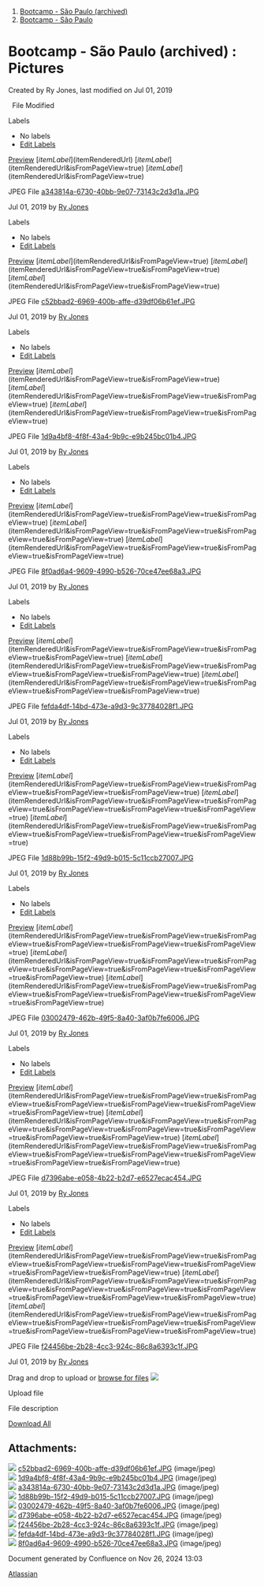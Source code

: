 1. [Bootcamp - São Paulo (archived)](index.html)
2. [Bootcamp - São Paulo](18874376.html)

# Bootcamp - São Paulo (archived) : Pictures

Created by Ry Jones, last modified on Jul 01, 2019

  File Modified

Labels

- No labels
- [Edit Labels](# "Edit Labels")

[Preview]() [$itemLabel]($itemRenderedUrl) [$itemLabel]($itemRenderedUrl&isFromPageView=true) [$itemLabel]($itemRenderedUrl&isFromPageView=true)

JPEG File [a343814a-6730-40bb-9e07-73143c2d3d1a.JPG](attachments/18875001/18875003.jpg "Download")

Jul 01, 2019 by [Ry Jones](/wiki/people/557058:078cecfc-fb17-4d9a-8759-b5b74efa6850)

Labels

- No labels
- [Edit Labels](# "Edit Labels")

[Preview]() [$itemLabel]($itemRenderedUrl&isFromPageView=true) [$itemLabel]($itemRenderedUrl&isFromPageView=true&isFromPageView=true) [$itemLabel]($itemRenderedUrl&isFromPageView=true&isFromPageView=true)

JPEG File [c52bbad2-6969-400b-affe-d39df06b61ef.JPG](attachments/18875001/18875004.jpg "Download")

Jul 01, 2019 by [Ry Jones](/wiki/people/557058:078cecfc-fb17-4d9a-8759-b5b74efa6850)

Labels

- No labels
- [Edit Labels](# "Edit Labels")

[Preview]() [$itemLabel]($itemRenderedUrl&isFromPageView=true&isFromPageView=true) [$itemLabel]($itemRenderedUrl&isFromPageView=true&isFromPageView=true&isFromPageView=true) [$itemLabel]($itemRenderedUrl&isFromPageView=true&isFromPageView=true&isFromPageView=true)

JPEG File [1d9a4bf8-4f8f-43a4-9b9c-e9b245bc01b4.JPG](attachments/18875001/18875005.jpg "Download")

Jul 01, 2019 by [Ry Jones](/wiki/people/557058:078cecfc-fb17-4d9a-8759-b5b74efa6850)

Labels

- No labels
- [Edit Labels](# "Edit Labels")

[Preview]() [$itemLabel]($itemRenderedUrl&isFromPageView=true&isFromPageView=true&isFromPageView=true) [$itemLabel]($itemRenderedUrl&isFromPageView=true&isFromPageView=true&isFromPageView=true&isFromPageView=true) [$itemLabel]($itemRenderedUrl&isFromPageView=true&isFromPageView=true&isFromPageView=true&isFromPageView=true)

JPEG File [8f0ad6a4-9609-4990-b526-70ce47ee68a3.JPG](attachments/18875001/18875006.jpg "Download")

Jul 01, 2019 by [Ry Jones](/wiki/people/557058:078cecfc-fb17-4d9a-8759-b5b74efa6850)

Labels

- No labels
- [Edit Labels](# "Edit Labels")

[Preview]() [$itemLabel]($itemRenderedUrl&isFromPageView=true&isFromPageView=true&isFromPageView=true&isFromPageView=true) [$itemLabel]($itemRenderedUrl&isFromPageView=true&isFromPageView=true&isFromPageView=true&isFromPageView=true&isFromPageView=true) [$itemLabel]($itemRenderedUrl&isFromPageView=true&isFromPageView=true&isFromPageView=true&isFromPageView=true&isFromPageView=true)

JPEG File [fefda4df-14bd-473e-a9d3-9c37784028f1.JPG](attachments/18875001/18875007.jpg "Download")

Jul 01, 2019 by [Ry Jones](/wiki/people/557058:078cecfc-fb17-4d9a-8759-b5b74efa6850)

Labels

- No labels
- [Edit Labels](# "Edit Labels")

[Preview]() [$itemLabel]($itemRenderedUrl&isFromPageView=true&isFromPageView=true&isFromPageView=true&isFromPageView=true&isFromPageView=true) [$itemLabel]($itemRenderedUrl&isFromPageView=true&isFromPageView=true&isFromPageView=true&isFromPageView=true&isFromPageView=true&isFromPageView=true) [$itemLabel]($itemRenderedUrl&isFromPageView=true&isFromPageView=true&isFromPageView=true&isFromPageView=true&isFromPageView=true&isFromPageView=true)

JPEG File [1d88b99b-15f2-49d9-b015-5c11ccb27007.JPG](attachments/18875001/18875008.jpg "Download")

Jul 01, 2019 by [Ry Jones](/wiki/people/557058:078cecfc-fb17-4d9a-8759-b5b74efa6850)

Labels

- No labels
- [Edit Labels](# "Edit Labels")

[Preview]() [$itemLabel]($itemRenderedUrl&isFromPageView=true&isFromPageView=true&isFromPageView=true&isFromPageView=true&isFromPageView=true&isFromPageView=true) [$itemLabel]($itemRenderedUrl&isFromPageView=true&isFromPageView=true&isFromPageView=true&isFromPageView=true&isFromPageView=true&isFromPageView=true&isFromPageView=true) [$itemLabel]($itemRenderedUrl&isFromPageView=true&isFromPageView=true&isFromPageView=true&isFromPageView=true&isFromPageView=true&isFromPageView=true&isFromPageView=true)

JPEG File [03002479-462b-49f5-8a40-3af0b7fe6006.JPG](attachments/18875001/18875009.jpg "Download")

Jul 01, 2019 by [Ry Jones](/wiki/people/557058:078cecfc-fb17-4d9a-8759-b5b74efa6850)

Labels

- No labels
- [Edit Labels](# "Edit Labels")

[Preview]() [$itemLabel]($itemRenderedUrl&isFromPageView=true&isFromPageView=true&isFromPageView=true&isFromPageView=true&isFromPageView=true&isFromPageView=true&isFromPageView=true) [$itemLabel]($itemRenderedUrl&isFromPageView=true&isFromPageView=true&isFromPageView=true&isFromPageView=true&isFromPageView=true&isFromPageView=true&isFromPageView=true&isFromPageView=true) [$itemLabel]($itemRenderedUrl&isFromPageView=true&isFromPageView=true&isFromPageView=true&isFromPageView=true&isFromPageView=true&isFromPageView=true&isFromPageView=true&isFromPageView=true)

JPEG File [d7396abe-e058-4b22-b2d7-e6527ecac454.JPG](attachments/18875001/18875010.jpg "Download")

Jul 01, 2019 by [Ry Jones](/wiki/people/557058:078cecfc-fb17-4d9a-8759-b5b74efa6850)

Labels

- No labels
- [Edit Labels](# "Edit Labels")

[Preview]() [$itemLabel]($itemRenderedUrl&isFromPageView=true&isFromPageView=true&isFromPageView=true&isFromPageView=true&isFromPageView=true&isFromPageView=true&isFromPageView=true&isFromPageView=true) [$itemLabel]($itemRenderedUrl&isFromPageView=true&isFromPageView=true&isFromPageView=true&isFromPageView=true&isFromPageView=true&isFromPageView=true&isFromPageView=true&isFromPageView=true&isFromPageView=true) [$itemLabel]($itemRenderedUrl&isFromPageView=true&isFromPageView=true&isFromPageView=true&isFromPageView=true&isFromPageView=true&isFromPageView=true&isFromPageView=true&isFromPageView=true&isFromPageView=true)

JPEG File [f24456be-2b28-4cc3-924c-86c8a6393c1f.JPG](attachments/18875001/18875011.jpg "Download")

Jul 01, 2019 by [Ry Jones](/wiki/people/557058:078cecfc-fb17-4d9a-8759-b5b74efa6850)

Drag and drop to upload or [browse for files]() ![](images/icons/wait.gif)

Upload file

File description

[Download All](/wiki/download/all_attachments?pageId=18875001 "Download all the latest versions of attachments on this page as single zip file.")

## Attachments:

![](images/icons/bullet_blue.gif) [c52bbad2-6969-400b-affe-d39df06b61ef.JPG](attachments/18875001/18875004.jpg) (image/jpeg)  
![](images/icons/bullet_blue.gif) [1d9a4bf8-4f8f-43a4-9b9c-e9b245bc01b4.JPG](attachments/18875001/18875005.jpg) (image/jpeg)  
![](images/icons/bullet_blue.gif) [a343814a-6730-40bb-9e07-73143c2d3d1a.JPG](attachments/18875001/18875003.jpg) (image/jpeg)  
![](images/icons/bullet_blue.gif) [1d88b99b-15f2-49d9-b015-5c11ccb27007.JPG](attachments/18875001/18875008.jpg) (image/jpeg)  
![](images/icons/bullet_blue.gif) [03002479-462b-49f5-8a40-3af0b7fe6006.JPG](attachments/18875001/18875009.jpg) (image/jpeg)  
![](images/icons/bullet_blue.gif) [d7396abe-e058-4b22-b2d7-e6527ecac454.JPG](attachments/18875001/18875010.jpg) (image/jpeg)  
![](images/icons/bullet_blue.gif) [f24456be-2b28-4cc3-924c-86c8a6393c1f.JPG](attachments/18875001/18875011.jpg) (image/jpeg)  
![](images/icons/bullet_blue.gif) [fefda4df-14bd-473e-a9d3-9c37784028f1.JPG](attachments/18875001/18875007.jpg) (image/jpeg)  
![](images/icons/bullet_blue.gif) [8f0ad6a4-9609-4990-b526-70ce47ee68a3.JPG](attachments/18875001/18875006.jpg) (image/jpeg)

Document generated by Confluence on Nov 26, 2024 13:03

[Atlassian](http://www.atlassian.com/)
